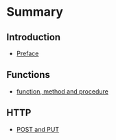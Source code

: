 # Summary

## Introduction

* [Preface](README.md)

## Functions

* [function, method and procedure](//functions/function-method-and-procedure.md)

## HTTP

* [POST and PUT](http/post-and-put.md)

